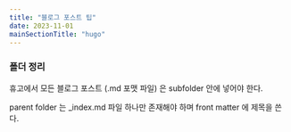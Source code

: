 ```yaml
---
title: "블로그 포스트 팁"
date: 2023-11-01
mainSectionTitle: "hugo"
---
```

### 폴더 정리
휴고에서 모든 블로그 포스트 (.md 포맷 파일) 은 subfolder 안에 넣어야 한다. 

parent folder 는 _index.md 파일 하나만 존재해야 하며 front matter 에 제목을 쓴다. 
